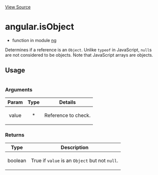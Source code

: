 

[View Source](http://github.com///tree/master/#L522)



# angular.isObject



* function in module [ng](api/ng)






Determines if a reference is an `Object`. Unlike `typeof` in JavaScript, `null`s are not
considered to be objects. Note that JavaScript arrays are objects.







  

## Usage

```jsangular.isObject();)
```




### Arguments

| Param | Type | Details |
| :--: | :--: | :--: |
| value | * | <p>Reference to check.</p>  |

### Returns

| Type | Description |
| :--: | :--: |
| boolean | <p>True if <code>value</code> is an <code>Object</code> but not <code>null</code>.</p>  |








